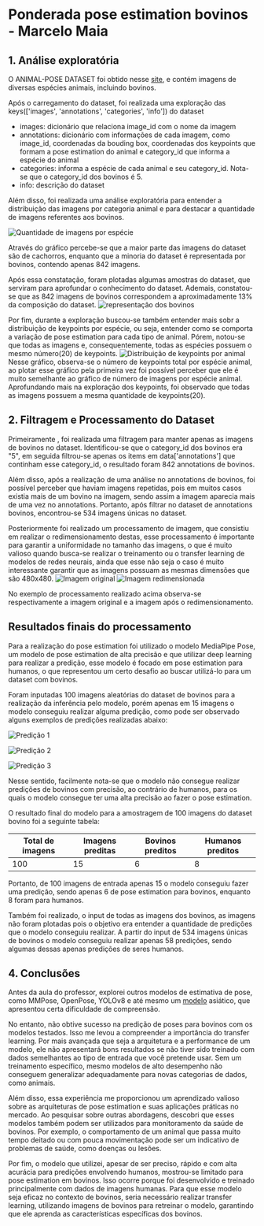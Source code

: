# Ponderada pose estimation bovinos - Marcelo Maia
 
## 1. Análise exploratória
O ANIMAL-POSE DATASET foi obtido nesse [site](https://www.kaggle.com/datasets/bloodaxe/animal-pose-dataset), e contém imagens de diversas espécies animais, incluindo bovinos.

Após o carregamento do dataset, foi realizada uma exploração das keys(['images', 'annotations', 'categories', 'info']) do dataset 
* images: dicionário que relaciona image_id com o nome da imagem
* annotations: dicionário com informações de cada imagem, como image_id, coordenadas da bouding box, coordenadas dos keypoints que formam a pose estimation do animal e category_id que informa a espécie do animal
* categories: informa a espécie de cada animal e seu category_id. Nota-se que o category_id dos bovinos é 5.
* info: descrição do dataset

Além disso, foi realizada uma análise exploratória para entender a distribuição das imagens por categoria animal e para destacar a quantidade de imagens referentes aos bovinos.

![Quantidade de imagens por espécie](images/{95269770-27E1-4CE1-87D2-91026A20D8C7}.png)

Através do gráfico percebe-se que a maior parte das imagens do dataset são de cachorros, enquanto que a minoria do dataset é representada por bovinos, contendo apenas 842 imagens.

Após essa constatação, foram plotadas algumas amostras do dataset, que serviram para aprofundar o conhecimento do dataset. Ademais, constatou-se que as 842 imagens de bovinos correspondem a aproximadamente 13% da composição do dataset.
![representação dos bovinos](images/{81F83D5D-3CCF-42EF-B622-9D9CB5857685}.png)

Por fim, durante a exploração buscou-se também entender mais sobr a distribuição de keypoints por espécie, ou seja, entender como se comporta a variação de pose estimation para cada tipo de animal. Pórem, notou-se que todas as imagens e, consequentemente, todas as espécies possuem o mesmo número(20) de keypoints.
![Distribuição de keypoints por animal](images/{FBC7873E-D57D-407E-BD5A-63B4E773AA20}.png)
Nesse gráfico, observa-se o número de keypoints total por espécie animal, ao plotar esse gráfico pela primeira vez foi possível perceber que ele é muito semelhante ao gráfico de número de imagens por espécie animal. Aprofundando mais na exploração  dos keypoints, foi observado que todas as imagens possuem a mesma quantidade de keypoints(20).

## 2. Filtragem e Processamento do Dataset

Primeiramente , foi realizada uma filtragem para manter apenas as imagens de bovinos no dataset. Identificou-se que o category_id dos bovinos era "5", em seguida filtrou-se apenas os items em data['annotations'] que continham esse category_id, o resultado foram 842 annotations de bovinos.

Além disso, após a realização de uma análise no annotations de bovinos, foi possível perceber que haviam imagens repetidas, pois em muitos casos existia mais de um bovino na imagem, sendo assim a imagem aparecia mais de uma vez no annotations. Portanto, após filtrar no dataset de annotations bovinos, encontrou-se 534 imagens únicas no dataset.

Posteriormente foi realizado um processamento de imagem, que consistiu em realizar o redimensionamento destas, esse processamento é importante para garantir a uniformidade no tamanho das imagens, o que é muito valioso quando busca-se realizar o treinamento ou o transfer learning de modelos de redes neurais, ainda que esse não seja o caso é muito interessante garantir que as imagens possuam as mesmas dimensões que são 480x480.
![Imagem original](images/{E1DFBBC0-EF11-4591-8F8F-8051CB758DD4}.png)
![Imagem redimensionada](images/{472D9D90-8438-4E8E-9511-3E37AEC790AA}.png)

No exemplo de processamento realizado acima observa-se respectivamente a imagem original e a imagem após o redimensionamento.


## Resultados finais do processamento

Para a realização do pose estimation foi utilizado o modelo MediaPipe Pose, um modelo de pose estimation de alta precisão e que utilizar deep learning para realizar a predição, esse modelo é focado em pose estimation para humanos, o que representou um certo desafio ao buscar utilizá-lo para um dataset com bovinos.

Foram inputadas 100 imagens aleatórias do dataset de bovinos para a realização da inferência pelo modelo, porém apenas em 15 imagens o modelo conseguiu realizar alguma predição, como pode ser observado alguns exemplos de predições realizadas abaixo:

![Predição 1](images/{39685B2A-10BF-4E26-9336-5E3414EF1AB6}.png)

![Predição 2](images/{7D3A912C-1A9D-4C7F-99B4-28372BA462C9}.png)

![Predição 3](images/{41728835-3A4D-4B2F-A354-3C7F03C47AD4}.png)

Nesse sentido, facilmente nota-se que o modelo não consegue realizar predições de bovinos com precisão, ao contrário de humanos, para os quais o modelo consegue ter uma alta precisão ao fazer o pose estimation.

O resultado final do modelo para a amostragem de 100 imagens do dataset bovino foi a seguinte tabela:

| Total de imagens | Imagens preditas | Bovinos preditos  | Humanos preditos |
| ------------- | ------------- | ------------- | ------------- |
| 100  | 15  | 6 | 8  |

Portanto, de 100 imagens de entrada apenas 15 o modelo conseguiu fazer uma predição, sendo apenas 6 de pose estimation para bovinos, enquanto 8 foram para humanos.

Também foi realizado, o input de todas as imagens dos bovinos, as imagens não foram plotadas pois o objetivo era entender a quantidade de predições que o modelo conseguiu realizar. A partir do input de 534 imagens únicas de bovinos o modelo conseguiu realizar apenas 58 predições, sendo algumas dessas apenas predições de seres humanos.

## 4. Conclusões

Antes da aula do professor, explorei outros modelos de estimativa de pose, como MMPose, OpenPose, YOLOv8 e até mesmo um [modelo](https://github.com/PaddlePaddle/PaddleDetection?tab=readme-ov-file#%EF%B8%8Fpp-tinypose-人体骨骼关键点识别) asiático, que apresentou certa dificuldade de compreensão.

No entanto, não obtive sucesso na predição de poses para bovinos com os modelos testados. Isso me levou a compreender a importância do transfer learning. Por mais avançada que seja a arquitetura e a performance de um modelo, ele não apresentará bons resultados se não tiver sido treinado com dados semelhantes ao tipo de entrada que você pretende usar. Sem um treinamento específico, mesmo modelos de alto desempenho não conseguem generalizar adequadamente para novas categorias de dados, como animais.

Além disso, essa experiência me proporcionou um aprendizado valioso sobre as arquiteturas de pose estimation e suas aplicações práticas no mercado. Ao pesquisar sobre outras abordagens, descobri que esses modelos também podem ser utilizados para monitoramento da saúde de bovinos. Por exemplo, o comportamento de um animal que passa muito tempo deitado ou com pouca movimentação pode ser um indicativo de problemas de saúde, como doenças ou lesões.

Por fim, o modelo que utilizei, apesar de ser preciso, rápido e com alta acurácia para predições envolvendo humanos, mostrou-se limitado para pose estimation em bovinos. Isso ocorre porque foi desenvolvido e treinado principalmente com dados de imagens humanas. Para que esse modelo seja eficaz no contexto de bovinos, seria necessário realizar transfer learning, utilizando imagens de bovinos para retreinar o modelo, garantindo que ele aprenda as características específicas dos bovinos.

